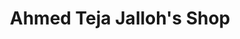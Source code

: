 ---
title: "Ahmed Teja Jalloh's Shop"
url: /kailahun/ahmed-teja-jallohs-shop/
shop: Lebensmittel
---